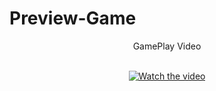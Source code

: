 # Preview-Game

<div align="center">
GamePlay Video
  
<br>[![Watch the video](https://github.com/Leks2000/Galactic-SunSet-2142/assets/107043945/d4bf09e5-0a66-4a41-9a66-a3b0e1571c5c)](https://www.youtube.com/watch?v=V78BuuzgM8w&ab_channel=Xedanler)
</div>  
